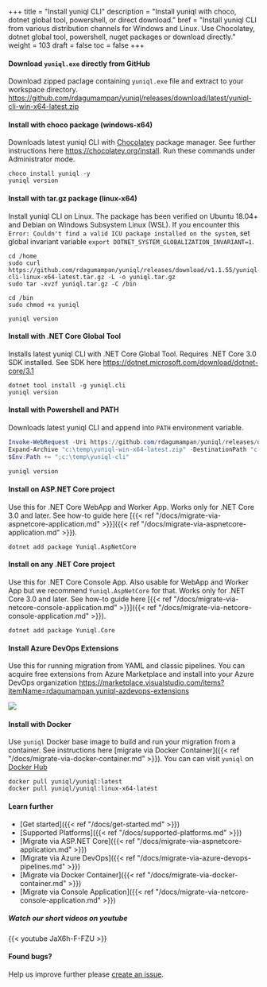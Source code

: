 +++
title = "Install yuniql CLI"
description = "Install yuniql with choco, dotnet global tool, powershell, or direct download."
bref = "Install yuniql CLI from various distribution channels for Windows and Linux. Use Chocolatey, dotnet global tool, powershell, nuget packages or download directly."
weight = 103
draft = false
toc = false
+++

#### Download `yuniql.exe` directly from GitHub
Download zipped paclage containing `yuniql.exe` file and extract to your workspace directory.
https://github.com/rdagumampan/yuniql/releases/download/latest/yuniql-cli-win-x64-latest.zip

#### Install with choco package (windows-x64)
Downloads latest yuniql CLI with [Chocolatey](https://chocolatey.org/) package manager. See further instructions here https://chocolatey.org/install. Run these commands under Administrator mode.
```shell
choco install yuniql -y
yuniql version
```

#### Install with tar.gz package (linux-x64)
Install yuniql CLI on Linux. The package has been verified on Ubuntu 18.04+ and Debian on Windows Subsystem Linux (WSL). If you encounter this `Error: Couldn't find a valid ICU package installed on the system`, set global invariant variable `export DOTNET_SYSTEM_GLOBALIZATION_INVARIANT=1`.

```shell
cd /home
sudo curl https://github.com/rdagumampan/yuniql/releases/download/v1.1.55/yuniql-cli-linux-x64-latest.tar.gz -L -o yuniql.tar.gz
sudo tar -xvzf yuniql.tar.gz -C /bin

cd /bin
sudo chmod +x yuniql

yuniql version
```

#### Install with .NET Core Global Tool
Installs latest yuniql CLI with .NET Core Global Tool. Requires .NET Core 3.0 SDK installed. See SDK here https://dotnet.microsoft.com/download/dotnet-core/3.1
```shell
dotnet tool install -g yuniql.cli
yuniql version
```

#### Install with Powershell and PATH
Downloads latest yuniql CLI and append into `PATH` environment variable.
```powershell
Invoke-WebRequest -Uri https://github.com/rdagumampan/yuniql/releases/download/latest/yuniql-cli-win-x64-latest.zip -OutFile  "c:\temp\yuniql-win-x64-latest.zip"
Expand-Archive "c:\temp\yuniql-win-x64-latest.zip" -DestinationPath "c:\temp\yuniql-cli"
$Env:Path += ";c:\temp\yuniql-cli"

yuniql version
```

#### Install on ASP.NET Core project
Use this for .NET Core WebApp and Worker App. Works only for .NET Core 3.0 and later. See how-to guide here [{{< ref "/docs/migrate-via-aspnetcore-application.md" >}}]({{< ref "/docs/migrate-via-aspnetcore-application.md" >}}).
```shell
dotnet add package Yuniql.AspNetCore
```

#### Install on any .NET Core project
Use this for .NET Core Console App. Also usable for WebApp and Worker App but we recommend `Yuniql.AspNetCore` for that. Works only for .NET Core 3.0 and later. See how-to guide here [{{< ref "/docs/migrate-via-netcore-console-application.md" >}}]({{< ref "/docs/migrate-via-netcore-console-application.md" >}}).
```shell
dotnet add package Yuniql.Core
```

#### Install Azure DevOps Extensions
Use this for running migration from YAML and classic pipelines. You can acquire free extensions from Azure Marketplace and install into your Azure DevOps organization https://marketplace.visualstudio.com/items?itemName=rdagumampan.yuniql-azdevops-extensions

![](https://rdagumampan.gallerycdn.vsassets.io/extensions/rdagumampan/yuniql-azdevops-extensions/0.56.0/1576914414829/images/screenshot-01.png)

#### Install with Docker
Use `yuniql` Docker base image to build and run your migration from a container. See instructions here [migrate via Docker Container]({{< ref "/docs/migrate-via-docker-container.md" >}}). You can can visit `yuniql` on [Docker Hub](https://hub.docker.com/repository/docker/yuniql/yuniql)

```shell
docker pull yuniql/yuniql:latest
docker pull yuniql/yuniql:linux-x64-latest
```

#### Learn further

* [Get started]({{< ref "/docs/get-started.md" >}})
* [Supported Platforms]({{< ref "/docs/supported-platforms.md" >}})
* [Migrate via ASP.NET Core]({{< ref "/docs/migrate-via-aspnetcore-application.md" >}})
* [Migrate via Azure DevOps]({{< ref "/docs/migrate-via-azure-devops-pipelines.md" >}})
* [Migrate via Docker Container]({{< ref "/docs/migrate-via-docker-container.md" >}})
* [Migrate via Console Application]({{< ref "/docs/migrate-via-netcore-console-application.md" >}})

<!-- * [Yuniql CLI Command Reference]({{< ref "/docs/yuniql-cli-command-reference.md" >}})
* [Bulk Import CSV Master Data]({{< ref "/docs/bulk-import-csv-master-data.md" >}})
* [Use Token Replacement]({{< ref "/docs/token-replacement.md" >}})
* [Environment-aware Migration]({{< ref "/docs/environment-aware-scripts.md" >}}) -->

##### Watch our short videos on youtube

{{< youtube JaX6h-F-FZU >}}
<br/>

#### Found bugs?
Help us improve further please [create an issue](https://github.com/rdagumampan/yuniql/issues/new).